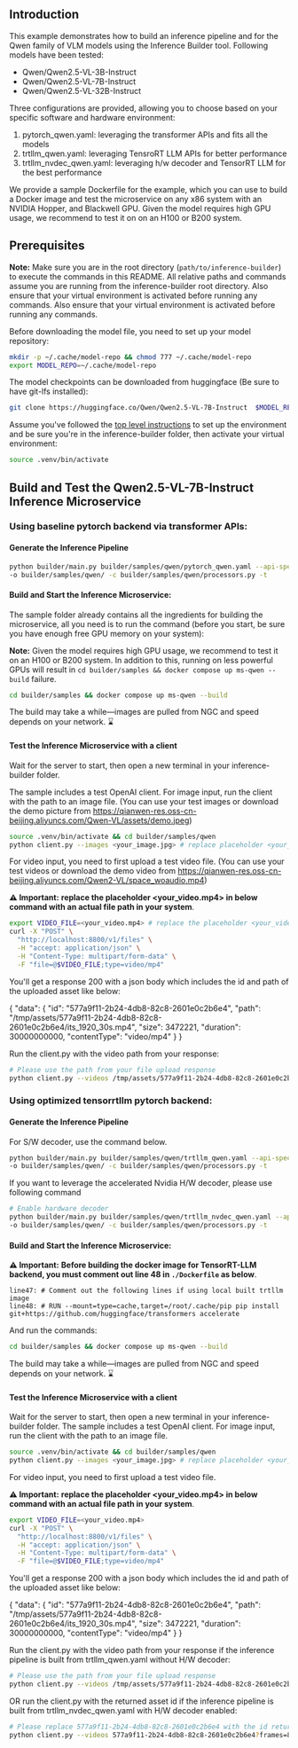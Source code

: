 ## Introduction

This example demonstrates how to build an inference pipeline and for the Qwen family of VLM models using the Inference Builder tool. Following models have been tested:
- Qwen/Qwen2.5-VL-3B-Instruct
- Qwen/Qwen2.5-VL-7B-Instruct
- Qwen/Qwen2.5-VL-32B-Instruct

Three configurations are provided, allowing you to choose based on your specific software and hardware environment:

1. pytorch_qwen.yaml: leveraging the transformer APIs and fits all the models
2. trtllm_qwen.yaml: leveraging TensroRT LLM APIs for better performance
3. trtllm_nvdec_qwen.yaml: leveraging h/w decoder and TensorRT LLM for the best performance

We provide a sample Dockerfile for the example, which you can use to build a Docker image and test the microservice on any x86 system with an NVIDIA Hopper, and Blackwell GPU. Given the model requires high GPU usage, we recommend to test it on on an H100 or B200 system.

## Prerequisites

**Note:** Make sure you are in the root directory (`path/to/inference-builder`) to execute the commands in this README. All relative paths and commands assume you are running from the inference-builder root directory. Also ensure that your virtual environment is activated before running any commands. Also ensure that your virtual environment is activated before running any commands.

Before downloading the model file, you need to set up your model repository:

```bash
mkdir -p ~/.cache/model-repo && chmod 777 ~/.cache/model-repo
export MODEL_REPO=~/.cache/model-repo
```

The model checkpoints can be downloaded from huggingface (Be sure to have git-lfs installed):

```bash
git clone https://huggingface.co/Qwen/Qwen2.5-VL-7B-Instruct  $MODEL_REPO/Qwen2.5-VL-7B-Instruct
```

Assume you've followed the [top level instructions](../../../README.md#getting-started) to set up the environment and be sure you're in the inference-builder folder, then activate your virtual environment:

```bash
source .venv/bin/activate
```

## Build and Test the Qwen2.5-VL-7B-Instruct Inference Microservice

### Using baseline pytorch backend via transformer APIs:

#### Generate the Inference Pipeline

```bash
python builder/main.py builder/samples/qwen/pytorch_qwen.yaml --api-spec builder/samples/qwen/openapi.yaml \
-o builder/samples/qwen/ -c builder/samples/qwen/processors.py -t
```

#### Build and Start the Inference Microservice:

The sample folder already contains all the ingredients for building the microservice, all you need is to run the command (before you start, be sure you have enough free GPU memory on your system):

**Note:** Given the model requires high GPU usage, we recommend to test it on an H100 or B200 system. In addition to this, running on less powerful GPUs will result in `cd builder/samples && docker compose up ms-qwen --build` failure.

```bash
cd builder/samples && docker compose up ms-qwen --build
```

The build may take a while—images are pulled from NGC and speed depends on your network. ⌛

#### Test the Inference Microservice with a client

Wait for the server to start, then open a new terminal in your inference-builder folder. 

The sample includes a test OpenAI client. For image input, run the client with the path to an image file. (You can use your test images or download the demo picture from https://qianwen-res.oss-cn-beijing.aliyuncs.com/Qwen-VL/assets/demo.jpeg)

```bash
source .venv/bin/activate && cd builder/samples/qwen
python client.py --images <your_image.jpg> # replace placeholder <your_image.jpg> with an actual file
```

For video input, you need to first upload a test video file. (You can use your test videos or download the demo video from https://qianwen-res.oss-cn-beijing.aliyuncs.com/Qwen2-VL/space_woaudio.mp4)

**⚠️ Important:** **replace the placeholder <your_video.mp4> in below command with an actual file path in your system**.

```bash
export VIDEO_FILE=<your_video.mp4> # replace the placeholder <your_video.mp4> with an actual file
curl -X "POST" \
  "http://localhost:8800/v1/files" \
  -H "accept: application/json" \
  -H "Content-Type: multipart/form-data" \
  -F "file=@$VIDEO_FILE;type=video/mp4"
```

You'll get a response 200 with a json body which includes the id and path of the uploaded asset like below:

{
  "data": {
    "id": "577a9f11-2b24-4db8-82c8-2601e0c2b6e4",
    "path": "/tmp/assets/577a9f11-2b24-4db8-82c8-2601e0c2b6e4/its_1920_30s.mp4",
    "size": 3472221,
    "duration": 30000000000,
    "contentType": "video/mp4"
  }
}

Run the client.py with the video path from your response:

```bash
# Please use the path from your file upload response
python client.py --videos /tmp/assets/577a9f11-2b24-4db8-82c8-2601e0c2b6e4/its_1920_30s.mp4
```

### Using optimized tensorrtllm pytorch backend:

#### Generate the Inference Pipeline

For S/W decoder, use the command below.

```bash
python builder/main.py builder/samples/qwen/trtllm_qwen.yaml --api-spec builder/samples/qwen/openapi.yaml \
-o builder/samples/qwen/ -c builder/samples/qwen/processors.py -t
```

If you want to leverage the accelerated Nvidia H/W decoder, please use following command

```bash
# Enable hardware decoder
python builder/main.py builder/samples/qwen/trtllm_nvdec_qwen.yaml --api-spec builder/samples/qwen/openapi.yaml \
-o builder/samples/qwen/ -c builder/samples/qwen/processors.py -t
```

#### Build and Start the Inference Microservice:

**⚠️ Important:** **Before building the docker image for TensorRT-LLM backend, you must comment out line 48 in `./Dockerfile` as below**.

```
line47: # Comment out the following lines if using local built trtllm image
line48: # RUN --mount=type=cache,target=/root/.cache/pip pip install git+https://github.com/huggingface/transformers accelerate
```

And run the commands:

```bash
cd builder/samples && docker compose up ms-qwen --build
```

The build may take a while—images are pulled from NGC and speed depends on your network. ⌛

#### Test the Inference Microservice with a client

Wait for the server to start, then open a new terminal in your inference-builder folder. The sample includes a test OpenAI client. For image input, run the client with the path to an image file.


```bash
source .venv/bin/activate && cd builder/samples/qwen
python client.py --images <your_image.jpg> # replace placeholder <your_image.jpg> with an actual file
```

For video input, you need to first upload a test video file.

**⚠️ Important:** **replace the placeholder <your_video.mp4> in below command with an actual file path in your system**.

```bash
export VIDEO_FILE=<your_video.mp4>
curl -X "POST" \
  "http://localhost:8800/v1/files" \
  -H "accept: application/json" \
  -H "Content-Type: multipart/form-data" \
  -F "file=@$VIDEO_FILE;type=video/mp4"
```

You'll get a response 200 with a json body which includes the id and path of the uploaded asset like below:

{
  "data": {
    "id": "577a9f11-2b24-4db8-82c8-2601e0c2b6e4",
    "path": "/tmp/assets/577a9f11-2b24-4db8-82c8-2601e0c2b6e4/its_1920_30s.mp4",
    "size": 3472221,
    "duration": 30000000000,
    "contentType": "video/mp4"
  }
}

Run the client.py with the video path from your response if the inference pipeline is built from trtllm_qwen.yaml without H/W decoder:

```bash
# Please use the path from your file upload response
python client.py --videos /tmp/assets/577a9f11-2b24-4db8-82c8-2601e0c2b6e4/its_1920_30s.mp4
```

OR run the client.py with the returned asset id if the inference pipeline is built from trtllm_nvdec_qwen.yaml with H/W decoder enabled:

```bash
# Please replace 577a9f11-2b24-4db8-82c8-2601e0c2b6e4 with the id returned from your file upload response
python client.py --videos 577a9f11-2b24-4db8-82c8-2601e0c2b6e4?frames=8
```